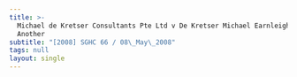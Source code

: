 ```yaml
---
title: >-
  Michael de Kretser Consultants Pte Ltd v De Kretser Michael Earnleigh and
  Another
subtitle: "[2008] SGHC 66 / 08\_May\_2008"
tags: null
layout: single
---
```


